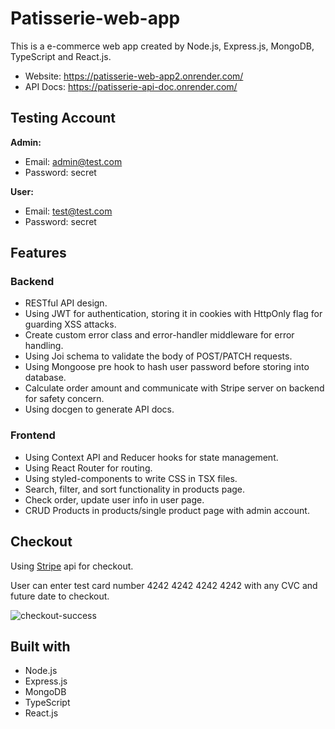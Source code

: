 # Patisserie-web-app

This is a e-commerce web app created by Node.js, Express.js, MongoDB, TypeScript and React.js.

* Website: https://patisserie-web-app2.onrender.com/
* API Docs: https://patisserie-api-doc.onrender.com/

## Testing Account

**Admin:**

* Email: admin@test.com
* Password: secret

**User:**

* Email: test@test.com
* Password: secret

## Features

### Backend
* RESTful API design.
* Using JWT for authentication, storing it in cookies with HttpOnly flag for guarding XSS attacks.
* Create custom error class and error-handler middleware for error handling.
* Using Joi schema to validate the body of POST/PATCH requests.
* Using Mongoose pre hook to hash user password before storing into database.
* Calculate order amount and communicate with Stripe server on backend for safety concern.
* Using docgen to generate API docs.

### Frontend
* Using Context API and Reducer hooks for state management.
* Using React Router for routing.
* Using styled-components to write CSS in TSX files.
* Search, filter, and sort functionality in products page.
* Check order, update user info in user page.
* CRUD Products in products/single product page with admin account.

## Checkout

Using [Stripe](https://stripe.com/) api for checkout.

User can enter test card number 4242 4242 4242 4242 with any CVC and future date to checkout.

![checkout-success](https://github.com/lalabearchu/Patisserie-web-app/assets/106926108/195df880-1b3c-465e-9464-a313c461affc)


## Built with

* Node.js
* Express.js
* MongoDB
* TypeScript
* React.js
